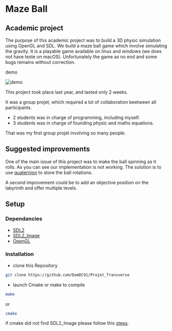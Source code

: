 # Maze Ball

## Academic project

The purpose of this academic project was to build a 3D physic simulation using OpenGL and SDL.
We build a maze ball game which involve simulating the gravity.
It is a playable game available on linux and windows (we does not have teste on macOS).
Unfortunately the game as no end and some bugs remains without correction.

demo

![demo](./media/demo.gif)


This project took place last year, and lasted only 2 weeks. 

It was a group projet, which required a lot of collaboration beetween all participants.

* 2 students was in charge of programming, including myself.
* 3 students was in charge of founding physic and maths equations.

That was my first group projet involving so many people.

## Suggested improvements

One of the main issue of this project was to make the ball spinning as it rolls.
As you can see our implementation is not working.
The solution is to use [quaternion](https://en.wikipedia.org/wiki/Quaternion) to store the ball rotations.

A second improvement could be to add an objective position on the labyrinth and offer multiple levels.

## Setup

### Dependancies

* [SDL2](https://www.libsdl.org/download-2.0.php)
* [SDL2_Image](https://www.libsdl.org/projects/SDL_image/)
* [OpenGL](https://www.khronos.org/opengl/wiki/Getting_Started#Downloading_OpenGL)

### Installation

* clone this Repository 
```bash
git clone https://github.com/DamDC91/Projet_Transverse
```
* launch Cmake or make to compile
```bash
make
```
or 
```bash
cmake
```
if cmake did not find SDL2_Image please follow this [steps](https://stackoverflow.com/questions/52813560/i-have-libsdl2-image-dev-installed-via-apt-get-but-cmake-cannot-find-it). 
